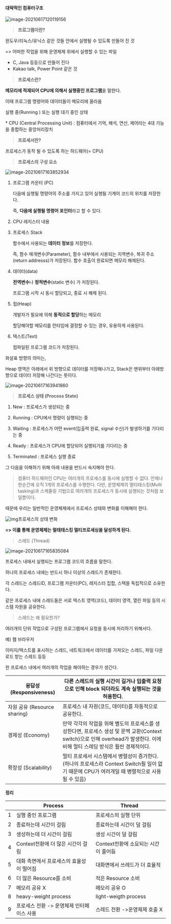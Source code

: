 #### 대략적인 컴퓨터구조

![image-20210617120119156](https://user-images.githubusercontent.com/77487962/122360831-ac214080-cf91-11eb-9954-5a8c49b41bd9.png)



> **프로그램이란?**

윈도우/리눅스/유닉스 같은 것들 안에서 실행될 수 있도록 만들어 진 것

=> 어떠한 작업을 위해 운영체제 위에서 실행할 수 있는 파일

* C, Java 등등으로 만들어 진다
* Kakao talk, Power Point 같은 것

 

> **프로세스란?**

**메모리에 적재되어 CPU에 의해서 실행중인 프로그램**을 말한다.

이때 프로그램 명령어와 데이터들이 메모리에 올라옴

실행 중(Running ) 또는 실행 대기 중인 상태

\* CPU (Central Processing Unit) : 컴퓨터에서 기억, 해석, 연산, 제어라는 4대 기능을 종합하는 중앙처리장치

 

> **프로세서란?**

프로세스가 동작 될 수 있도록 하는 하드웨어(= CPU)

 

> **프로세스의 구성 요소**

![image-20210617163852934](https://user-images.githubusercontent.com/77487962/122361220-028e7f00-cf92-11eb-996a-aeb9c9a7a497.png)




1. 프로그램 카운터 (PC)

   다음에 실행될 명령어의 주소를 가지고 있어 실행될 기계어 코드의 위치를 저장한다.

   즉, **다음에 실행될 명령어 포인터**라고 할 수 있다.

 

2. CPU 레지스터 내용

3. 프로세스 Stack

   함수에서 사용되는 **데이터 정보**를 저장한다.

   즉, 함수 매개변수(Parameter), 함수 내부에서 사용되는 지역변수, 복귀 주소 (return addresss)가 저장된다. 함수 호출이 완료되면 메모리 해제된다.

 

4. 데이터(data) 

   **전역변수**나 **정적변수**(static 변수) 가 저장된다.

   프로그램 시작 시 동시 할당되고, 종료 시 해제 된다.

 

5. 힙(Heap) 

   개발자가 필요에 의해 **동적으로 할당**하는 메모리

   할당해야할 메모리를 런타임에 결정할 수 있는 경우, 유용하게 사용된다.

   

6. 텍스트(Text)

   컴파일된 프로그램 코드가 저장된다.



화살표 방향의 의미는,

Heap 영역은 아래에서 위 방향으로 데이터를 저장해나가고, Stack은 맨위부터 아래방향으로 데이터 저장해 나간다는 뜻이다.

![image-20210617163941860](https://user-images.githubusercontent.com/77487962/122361304-1639e580-cf92-11eb-85d4-d784113baf23.png)


 

> **프로세스 상태 (Process State)**

1. New : 프로세스가 생성되는 중

2. Running : CPU에서 명령이 실행되는 중

3. Waiting : 프로세스가 어떤 event(입출력 완료, signal 수신)가 발생하기를 기다리는 중

4. Ready : 프로세스가 CPU에 할당되어 실행되기를 기다리는 중

5. Terminated : 프로세스 실행 종료

 

그 다음을 이해하기 위해 아래 내용을 반드시 숙지해야 한다.

> 컴퓨터 하드웨어인 CPU는 여러개의 프로세스를 동시에 실행할 수 없다.
> 언제나 한순간에 오직 1개의 프로세스를 수행한다.
> 다만, 운영체제의 멀티태스킹(Multi tasking)과 스케줄링 기법으로 여러개의 프로세스가 동시에 실행되는 것처럼 보일뿐이다. 

 

때문에 우리는 일반적인 운영체제에서 프로세스 상태와 변화를 이해해야 한다.



![img](https://blog.kakaocdn.net/dn/ctV6Lw/btqJCRlC0HS/LI1ujyTB5lGXkp3CcjrUP0/img.png)프로세스의 상태 변화

**=> 이를 통해 운영체제는 멀태태스킹 멀티프로세싱을 달성하게 된다.**



> 스레드 (Thread)

![image-20210617165835084](https://user-images.githubusercontent.com/77487962/122361387-28b41f00-cf92-11eb-8db0-dc5d58e12038.png)


프로세스 내에서 실행되는 프로그램 코드의 흐름을 말한다.

하나의 프로세스 내에는 반드시 하나 이상의 스레드가 존재한다.

각 스레드는 스레드ID, 프로그램 카운터(PC), 레지스터 집합, 스택을 독립적으로 소유한다.

같은 프로세스 내에 스레드들은 서로 텍스트 영역(코드), 데이터 영역, 열린 파일 등의 시스템 자원을 공유한다.





> 스레드는 왜 필요한가?

여러개의 단위 작업으로 구성된 프로그램에서 요청을 동시에 처리하기 위해서다.

 

예) 웹 브라우저 

이미지/텍스트를 표시하는 스레드, 네트워크에서 데이터를 가져오는 스레드, 파일 다운로드 받는 스레드 등등

한 프로세스 내에서 여러개의 작업을 해야하는 경우가 생긴다. 

 

| 응답성 (Responsiveness)      | 다른 스레드의 실행 시간이 길거나 입출력 요청으로 인해 block 되더라도 계속 실행되는 것을 허용한다. |
| ---------------------------- | ------------------------------------------------------------ |
| 자원 공유 (Resource sharing) | 프로세스 내 자원(코드, 데이터)를 자동적으로 공유한다.        |
| 경제성 (Economy)             | 만약 각각의 작업을 위해 별도의 프로세스를 생성한다면, 프로세스 생성 및 문맥 교환(Context switch)으로 인해 overhead가 발생한다. 이에 비해 멀티 스레딩 방식은 훨씬 경제적이다. |
| 확장성 (Scalability)         | 멀티 프로세서 시스템에서 병렬성이 증가한다. (하나의 프로세스라 Context Switch될 일이 없기 때문에 CPU가 여러개일 때 병렬적으로 사용될 수 있음) |



**정리**

|      | Process                                   | Thread                               |
| ---- | ----------------------------------------- | ------------------------------------ |
| 1    | 실행 중인 프로그램                         | 프로세스의 실행 단위                 |
| 2    | 종료하는데 시간이 걸림                     | 종료하는데 시간이 덜 걸림            |
| 3    | 생성하는데 더 시간이 걸림                  | 생성 시간이 덜 걸림                  |
| 4    | Context전환에 더 많은 시간이 걸림          | Context전환에 소요되는 시간이 줄어듬 |
| 5    | 대화 측면에서 프로세스의 효율성이 떨어짐    | 대화면에서 쓰레드가 더 효율적        |
| 6    | 더 많은 Resource를 소비                   | 적은 Resource 소비                   |
| 7    | 메모리 공유 X                             | 메모리 공유 O                        |
| 8    | heavy-weight process                     | light-weigth process                 |
| 9    | 프로세스 전환 -> 운영체제 인터페이스 사용   | 스레드 전환 ->운영체제 호출 X        |

